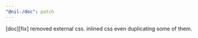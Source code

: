 ```yaml
---
"@nil-/doc": patch
---
```


[doc][fix] removed external css. inlined css even duplicating some of them.
